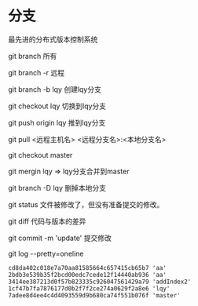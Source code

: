 # 分支

最先进的分布式版本控制系统



</hr>

git branch 所有

git branch -r 远程

git branch -b lqy 创建lqy分支

git checkout lqy  切换到lqy分支


git push origin lqy 推到lqy分支


git pull <远程主机名> <远程分支名>:<本地分支名>

git checkout master

git mergin lqy    => lqy分支合并到master

git branch -D lqy   删掉本地分支


git status 文件被修改了，但没有准备提交的修改。

git diff 代码与版本的差异

git commit -m 'update' 提交修改

git log --pretty=oneline  

```
cd8da402c018e7a70aa81585664c657415cb65b7 'aa'
2bdb3e539b35f2bcd00edc7cede12f14440ab936 'aa'
3414ee387213d0f57b823335c926047561429a79 'addIndex2'
1cf47b7fa7876177d0b2f7f2ce274a0629f2a8e6 'lqy'
7adee8d4ee4c4d4093559d9b680ca74f551b076f 'master'

```



